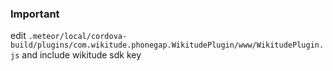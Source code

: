 ### Important

edit `.meteor/local/cordova-build/plugins/com.wikitude.phonegap.WikitudePlugin/www/WikitudePlugin.js` and include wikitude sdk key
